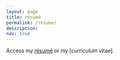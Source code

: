 ```yaml
---
layout: page
title: résumé
permalink: /resume/
description:
nav: true
---
```


Access my [résumé](/assets/pdf/tanvir_resume.pdf) or my [curriculum vitae].
